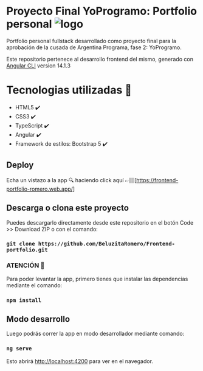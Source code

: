 # Proyecto Final YoProgramo: Portfolio personal ![logo](https://i.postimg.cc/ydmMR6wT/Dise-o-sin-t-tulo-17.png)

Portfolio personal fullstack desarrollado como proyecto final para la aprobación de la cusada de Argentina Programa, fase 2: YoProgramo.

Este repositorio pertenece al desarrollo frontend del mismo, generado con [Angular CLI](https://github.com/angular/angular-cli) version 14.1.3

# Tecnologias utilizadas 🔧

- HTML5 ✔️
- CSS3 ✔️
- TypeScript ✔️
- Angular ✔️
- Framework de estilos: Bootstrap 5 ✔️

## Deploy

Echa un vistazo a la app 🔍 haciendo click aquí 👉🏽[https://frontend-portfolio-romero.web.app/]

## Descarga o clona este proyecto

Puedes descargarlo directamente desde este repositorio en el botón Code >> Download ZIP o con el comando:

### `git clone https://github.com/BeluzitaRomero/Frontend-portfolio.git`

### ATENCIÓN 🚨

Para poder levantar la app, primero tienes que instalar las dependencias mediante el comando:

### `npm install`

## Modo desarrollo

Luego podrás correr la app en modo desarrollador mediante comando:

### `ng serve`

Esto abrirá [http://localhost:4200](http://localhost:4200) para ver en el navegador.

